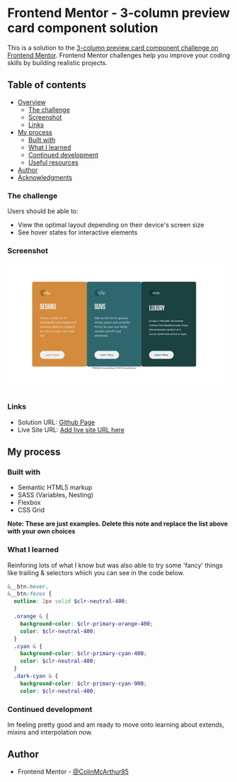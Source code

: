 # Frontend Mentor - 3-column preview card component solution

This is a solution to the [3-column preview card component challenge on Frontend Mentor](https://www.frontendmentor.io/challenges/3column-preview-card-component-pH92eAR2-). Frontend Mentor challenges help you improve your coding skills by building realistic projects.

## Table of contents

- [Overview](#overview)
  - [The challenge](#the-challenge)
  - [Screenshot](#screenshot)
  - [Links](#links)
- [My process](#my-process)
  - [Built with](#built-with)
  - [What I learned](#what-i-learned)
  - [Continued development](#continued-development)
  - [Useful resources](#useful-resources)
- [Author](#author)
- [Acknowledgments](#acknowledgments)

### The challenge

Users should be able to:

- View the optimal layout depending on their device's screen size
- See hover states for interactive elements

### Screenshot

![](public/images/3%20Column%20preview%20Card%20Image.png)

### Links

- Solution URL: [Github Page](https://github.com/ColinMcArthur85/3-column-preview-card-component)
- Live Site URL: [Add live site URL here](https://your-live-site-url.com)

## My process

### Built with

- Semantic HTML5 markup
- SASS (Variables, Nesting)
- Flexbox
- CSS Grid

**Note: These are just examples. Delete this note and replace the list above with your own choices**

### What I learned

Reinforing lots of what I know but was also able to try some 'fancy' things like trailing & selectors which you can see in the code below.

```scss
&__btn:hover,
&__btn:focus {
  outline: 2px solid $clr-neutral-400;

  .orange & {
    background-color: $clr-primary-orange-400;
    color: $clr-neutral-400;
  }
  .cyan & {
    background-color: $clr-primary-cyan-400;
    color: $clr-neutral-400;
  }
  .dark-cyan & {
    background-color: $clr-primary-cyan-900;
    color: $clr-neutral-400;
```

### Continued development

Im feeling pretty good and am ready to move onto learning about extends, mixins and interpolation now.

## Author

- Frontend Mentor - [@ColinMcArthur85](https://www.frontendmentor.io/profile/ColinMcArthur85)
